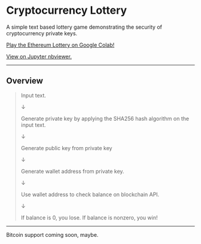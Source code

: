# Cryptocurrency Lottery

A simple text based lottery game demonstrating the security of cryptocurrency private keys.

[Play the Ethereum Lottery on Google Colab!](https://colab.research.google.com/drive/1eEcHPSGo5bJJohzPHuLtKdRTBgVLo0ur)

[View on Jupyter nbviewer.](https://nbviewer.jupyter.org/github/jagrajs/Cryptocurrency-Lottery/blob/master/Cryptocurrency_Lottery.ipynb)

---

## Overview

>Input text.
>
>&darr;
>
>Generate private key by applying the SHA256 hash algorithm on the input text.
>
>&darr;
>
> Generate public key from private key
>
>&darr;
>
>Generate wallet address from private key.
>
>&darr;
>
>Use wallet address to check balance on blockchain API.
>
>&darr;
>
>If balance is 0, you lose. If balance is nonzero, you win!

---

Bitcoin support coming soon, maybe.
